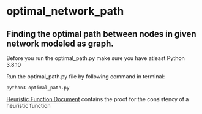 # optimal_network_path
## Finding the optimal path  between nodes in given network modeled as  graph.

Before you run the optimal_path.py make sure you have atleast Python 3.8.10

Run the optimal_path.py file by following command in terminal:
```
python3 optimal_path.py
```

[Heuristic Function Document](/heuristic_documentation.pdf) contains the proof for the consistency of a heuristic function

